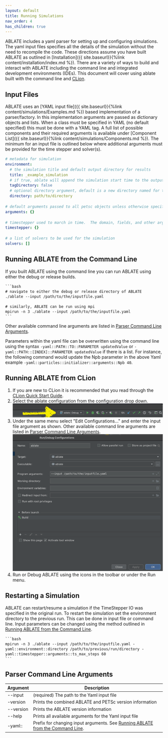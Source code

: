 ```yaml
---
layout: default
title: Running Simulations
nav_order: 4
has_children: true
---
```


ABLATE includes a yaml parser for setting up and configuring simulations.  The yaml input files specifies all the details of the simulation without the need to recompile the code.   These directions assume you have built ABLATE as outlined in [Installation]({{ site.baseurl}}{%link content/installation/index.md  %}).  There are a variety of ways to build and interact with ABLATE including the command line and integrated development environments (IDEs). This document will cover using ablate built with the command line and [CLion](https://www.jetbrains.com/clion/).

## Input Files
ABLATE uses an [YAML input file]({{ site.baseurl}}{%link content/simulations/Examples.md  %}) based implementation of a parser/factory.  In this implementation arguments are passed as dictionary objects and lists.  When a class must be specified in YAML (no default specified) this must be done with a YAML tag.  A full list of possible components and their required arguments is available under [Component List]({{ site.baseurl}}{%link content/simulations/Components.md  %}).  The minimum for an input file is outlined below where additional arguments must be provided for the time stepper and solver(s).

```yaml
# metadata for simulation
environment:
  # the simulation title and default output directory for results
  title: _example_simulation
  # if true, ablate will append the simulation start time to the output directory
  tagDirectory: false
  # optional directory argument, default is a new directory named for the title
  directory: path/to/directory
  
# default arguments passed to all petsc objects unless otherwise specified   
arguments: {}

# timestepper used to march in time.  The domain, fields, and other arguments must be specified
timestepper: {}

# a list of solvers to be used for the simulation
solvers: []

```

## Running ABLATE from the Command Line
If you built ABLATE using the command line you can run ABLATE using either the debug or release builds.
    
    ```bash
    # navigate to either the debug or release directory of ABLATE
    ./ablate --input /path/to/the/inputfile.yaml

    # similarly, ABLATE can be run using mpi
    mpirun -n 3 ./ablate --input /path/to/the/inputfile.yaml
    ```

Other available command line arguments are listed in [Parser Command Line Arguments](#parser-command-line-arguments).

Parameters within the yaml file can be overwritten using the command line using the syntax ```-yaml::PATH::TO::PARAMETER updatedValue``` or ```-yaml::PATH::[INDEX]::PARAMETER updatedValue``` if there is a list.  For instance, the following command would update the Npb parameter in the above Yaml example ```-yaml::particles::initializer::arguments::Npb 40```.

## Running ABLATE from CLion
1. If you are new to CLion it is recommended that you read through the [CLion Quick Start Guide](https://www.jetbrains.com/help/clion/clion-quick-start-guide.html).
1. Select the ablate configuration from the configuration drop down.
    ![clion ablate configuration selection](assets/clion_ablate_configuration.png)
1. Under the same menu select "Edit Configurations..." and enter the input file argument as shown.  Other available command line arguments are listed in [Parser Command Line Arguments](#parser-command-line-arguments).
    ![clion ablate configuration setup](assets/clion_ablate_configuration_setup.png)
1. Run or Debug ABLATE using the icons in the toolbar or under the Run menu.

## Restarting a Simulation
ABLATE can restart/resume a simulation if the TimeStepper IO  was specified in the original run.  To restart the simulation set the environment directory to the previous run.  This can be done in input file or command line. Input parameters can be changed using the method outlined in [Running ABLATE from the Command Line](#running-ablate-from-the-command-line).

    ```bash
    mpirun -n 3 ./ablate --input /path/to/the/inputfile.yaml -yaml::environment::directory /path/to/previous/run/directory -yaml::timestepper::arguments::ts_max_steps 60
    ```

## Parser Command Line Arguments

| Argument | Description |
| --- | ----------- |
| \-\-input | (required) The path to the Yaml input file |
| \-version | Prints the combined ABLATE and PETSc version information |
| \-\-version | Prints the ABLATE version information |
| \-\-help | Prints all available arguments for the Yaml input file |
| \-yaml:: | Prefix for changing input arguments. See [Running ABLATE from the Command Line](#running-ablate-from-the-command-line).|

